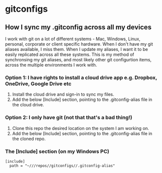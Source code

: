 # gitconfigs
## How I sync my .gitconfig across all my devices

I work with git on a lot of different systems - Mac, Windows, Linux, personal, corporate or client specific hardware. When I don't have my git aliases available, I miss them. When I update my aliases, I want it to be easily replicated across all these systems. This is my method of synchronsing my git aliases, and most likely other git configurtion items, across the multiple environments I work with.

### Option 1: I have rights to install a cloud drive app e.g. Dropbox, OneDrive, Google Drive etc
1. Install the cloud drive and sign-in to sync my files.
2. Add the below [Include] section, pointing to the .gitconfig-alias file in the cloud drive.

### Option 2: I only have git (not that that's a bad thing!)
1. Clone this repo the desired location on the system I am working on.
2. Add the below [Include] section, pointing to the .gitconfig-alias file in the cloned repo.

### The [Include] section (on my Windows PC)
```
[include]
  path = "~///repos//gitconfigs//.gitconfig-alias"
```


